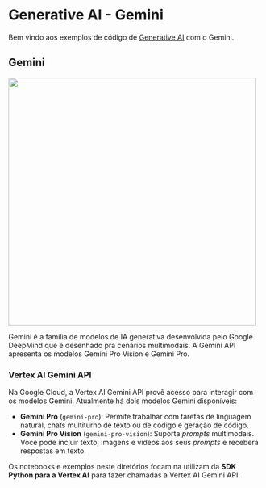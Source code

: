 # Generative AI - Gemini

Bem vindo aos exemplos de código de [Generative AI](https://cloud.google.com/ai/generative-ai/) com o Gemini.

## Gemini

<img src="https://lh3.googleusercontent.com/eDr6pYKs1tT0iK0nt3pPhvVlP2Wn96fbGqbWgBAARRZ7isej037g_tWobjV8zQkxOsWzJuEH8p-fksczXUOeqxGZZIo_HUCdkn8q-a4fuwATD7Q9Xrs=w2456-l100-sg-rj-c0xffffff" style="width:35em">

Gemini é a família de modelos de IA generativa desenvolvida pelo Google DeepMind que é desenhado pra cenários multimodais. A Gemini API apresenta os modelos Gemini Pro Vision e Gemini Pro.

### Vertex AI Gemini API

Na Google Cloud, a Vertex AI Gemini API provê acesso para interagir com os modelos Gemini. Atualmente há dois modelos Gemini disponíveis:

- **Gemini Pro** (`gemini-pro`): Permite trabalhar com tarefas de linguagem natural, chats multiturno de texto ou de código e geração de código.
- **Gemini Pro Vision** (`gemini-pro-vision`): Suporta *prompts* multimodais. Você pode incluir texto, imagens e vídeos aos seus *prompts* e receberá respostas em texto.

Os notebooks e exemplos neste diretórios focam na utilizam da **SDK Python para a Vertex AI** para fazer chamadas a Vertex AI Gemini API.
